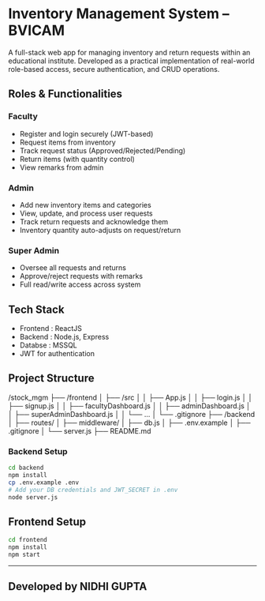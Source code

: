 # Inventory Management System – BVICAM

A full-stack web app for managing inventory and return requests within an educational institute.
Developed as a practical implementation of real-world role-based access, secure authentication, and CRUD operations.

## Roles & Functionalities
### Faculty
- Register and login securely (JWT-based)
- Request items from inventory
- Track request status (Approved/Rejected/Pending)
- Return items (with quantity control)
- View remarks from admin

### Admin
- Add new inventory items and categories
- View, update, and process user requests
- Track return requests and acknowledge them
- Inventory quantity auto-adjusts on request/return

### Super Admin
- Oversee all requests and returns
- Approve/reject requests with remarks
- Full read/write access across system

## Tech Stack
- Frontend :  ReactJS
- Backend : Node.js, Express
- Databse : MSSQL 
- JWT for authentication

## Project Structure

/stock_mgm
├── /frontend
│ ├── /src
│ │ ├── App.js
│ │ ├── login.js
│ │ ├── signup.js
│ │ ├── facultyDashboard.js
│ │ ├── adminDashboard.js
│ │ ├── superAdminDashboard.js
│ │ └── ...
│ └── .gitignore
├── /backend
│ ├── routes/
│ ├── middleware/
│ ├── db.js
│ ├── .env.example
│ ├── .gitignore
│ └── server.js
├── README.md


### Backend Setup
```bash
cd backend
npm install
cp .env.example .env
# Add your DB credentials and JWT_SECRET in .env
node server.js
```
## Frontend Setup
```bash
cd frontend
npm install
npm start
```
---
## Developed by **NIDHI GUPTA** 
